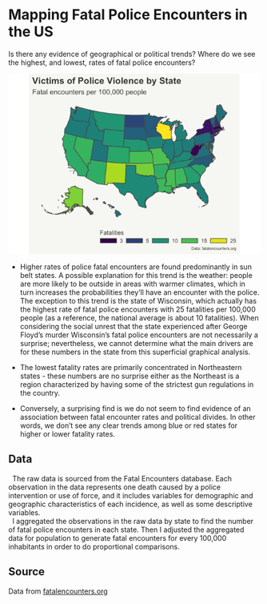 
<!-- README.md is generated from README.Rmd. Please edit that file -->

# Mapping Fatal Police Encounters in the US

<!-- badges: start -->
<!-- badges: end -->

Is there any evidence of geographical or political trends? Where do we
see the highest, and lowest, rates of fatal police encounters?

![](README_files/figure-gfm/levels-fig-1.png)<!-- -->

-   Higher rates of police fatal encounters are found predominantly in
    sun belt states. A possible explanation for this trend is the
    weather: people are more likely to be outside in areas with warmer
    climates, which in turn increases the probabilities they’ll have an
    encounter with the police. The exception to this trend is the state
    of Wisconsin, which actually has the highest rate of fatal police
    encounters with 25 fatalities per 100,000 people (as a reference,
    the national average is about 10 fatalities). When considering the
    social unrest that the state experienced after George Floyd’s murder
    Wisconsin’s fatal police encounters are not necessarily a surprise;
    nevertheless, we cannot determine what the main drivers are for
    these numbers in the state from this superficial graphical analysis.

-   The lowest fatality rates are primarily concentrated in Northeastern
    states - these numbers are no surprise either as the Northeast is a
    region characterized by having some of the strictest gun regulations
    in the country.

-   Conversely, a surprising find is we do not seem to find evidence of
    an association between fatal encounter rates and political divides.
    In other words, we don’t see any clear trends among blue or red
    states for higher or lower fatality rates.

## Data

  The raw data is sourced from the Fatal Encounters database. Each
observation in the data represents one death caused by a police
intervention or use of force, and it includes variables for demographic
and geographic characteristics of each incidence, as well as some
descriptive variables.  
  I aggregated the observations in the raw data by state to find the
number of fatal police encounters in each state. Then I adjusted the
aggregated data for population to generate fatal encounters for every
100,000 inhabitants in order to do proportional comparisons.

## Source

Data from [fatalencounters.org](https://fatalencounters.org)
